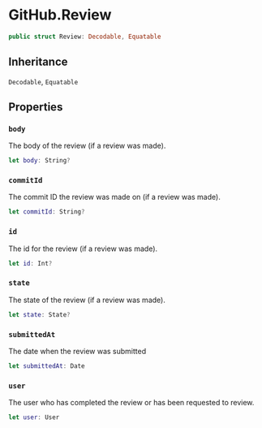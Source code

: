 # GitHub.Review

``` swift
public struct Review: Decodable, Equatable
```

## Inheritance

`Decodable`, `Equatable`

## Properties

### `body`

The body of the review (if a review was made).

``` swift
let body: String?
```

### `commitId`

The commit ID the review was made on (if a review was made).

``` swift
let commitId: String?
```

### `id`

The id for the review (if a review was made).

``` swift
let id: Int?
```

### `state`

The state of the review (if a review was made).

``` swift
let state: State?
```

### `submittedAt`

The date when the review was submitted

``` swift
let submittedAt: Date
```

### `user`

The user who has completed the review or has been requested to review.

``` swift
let user: User
```

